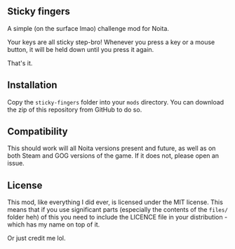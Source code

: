 ## Sticky fingers

A simple (on the surface lmao) challenge mod for Noita.

Your keys are all sticky step-bro!
Whenever you press a key or a mouse button, it will be held down until you
press it again.

That's it.

## Installation

Copy the `sticky-fingers` folder into your `mods` directory.
You can download the zip of this repository from GitHub to do so.

## Compatibility
This should work will all Noita versions present and future, as well as on both
Steam and GOG versions of the game.
If it does not, please open an issue.

## License
This mod, like everything I did ever, is licensed under the MIT license.
This means that if you use significant parts (especially the contents of the
`files/` folder heh) of this you need to include the LICENCE file in your
distribution - which has my name on top of it.

Or just credit me lol.
